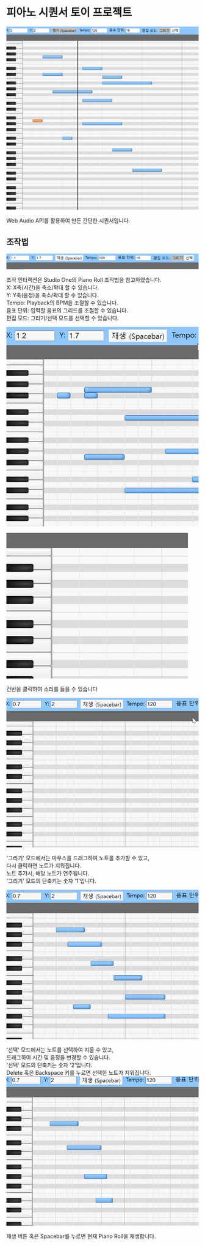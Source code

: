 # 피아노 시퀀서 토이 프로젝트

![img.png](./readme-image/first.png)

Web Audio API를 활용하여 만든 간단한 시퀀서입니다.

## 조작법
![toolbar.png](readme-image%2Ftoolbar.png)

조작 인터랙션은 Studio One의 Piano Roll 조작법을 참고하였습니다.\
X: X축(시간)을 축소/확대 할 수 있습니다.\
Y: Y축(음정)을 축소/확대 할 수 있습니다.\
Tempo: Playback의 BPM을 조절할 수 있습니다.\
음표 단위: 입력할 음표의 그리드를 조절할 수 있습니다.\
편집 모드: 그리기/선택 모드를 선택할 수 있습니다.

![zoom.gif](readme-image%2Fzoom.gif)


![click.gif](readme-image%2Fclick.gif)

건반을 클릭하여 소리를 들을 수 있습니다

![draw.gif](readme-image%2Fdraw.gif)

'그리기' 모드에서는 마우스를 드래그하여 노트를 추가할 수 있고,\
다시 클릭하면 노트가 지워집니다.\
노트 추가시, 해당 노트가 연주됩니다.\
'그리기' 모드의 단축키는 숫자 '1'입니다.

![select.gif](readme-image%2Fselect.gif)

'선택' 모드에서는 노트를 선택하여 지울 수 있고,\
드래그하여 시간 및 음정을 변경할 수 있습니다.\
'선택' 모드의 단축키는 숫자 '2'입니다.\
Delete 혹은 Backspace 키를 누르면 선택한 노트가 지워집니다.
![play.gif](readme-image%2Fplay.gif)

재생 버튼 혹은 Spacebar를 누르면 현재 Piano Roll을 재생합니다.
